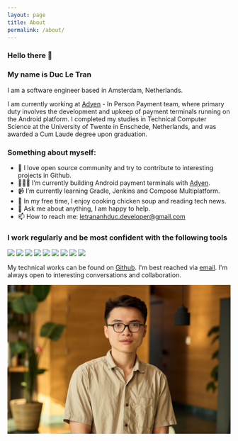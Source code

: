 ```yaml
---
layout: page
title: About
permalink: /about/
---
```


### Hello there 👋

### My name is Duc Le Tran

I am a software engineer based in Amsterdam, Netherlands.

 I am currently working at [Adyen](https://www.adyen.com/pos-payments) - In Person Payment team, where primary duty involves the development and upkeep of payment terminals running on the Android platform. I completed my studies in Technical Computer Science at the University of Twente in Enschede, Netherlands, and was awarded a Cum Laude degree upon graduation.

### Something about myself:
- 📖 I love open source community and try to contribute to interesting projects in Github.
- 👨🏽‍💻 I’m currently building Android payment terminals with [Adyen](https://www.adyen.com/).
- 📹 I’m currently learning Gradle, Jenkins and Compose Multiplatform.
- 🐔 In my free time, I enjoy cooking chicken soup and reading tech news.
- 💬 Ask me about anything, I am happy to help.
- 📫 How to reach me: letrananhduc.developer@gmail.com

### I work regularly and be most confident with the following tools
<code><img height="20" src="https://user-images.githubusercontent.com/36192582/96400250-73f71180-11fa-11eb-8beb-d30122ce657b.png"></code>
<code><img height="20" src="https://user-images.githubusercontent.com/36192582/96400255-76f20200-11fa-11eb-960d-49eae5382ed1.png"></code>
<code><img height="20" src="https://user-images.githubusercontent.com/36192582/96400256-78232f00-11fa-11eb-83b2-e37e62654e06.png"></code>
<code><img height="20" src="https://user-images.githubusercontent.com/36192582/96400259-78bbc580-11fa-11eb-82e8-612837c2e6f0.png"></code>
<code><img height="20" src="https://user-images.githubusercontent.com/36192582/96400261-79ecf280-11fa-11eb-8751-ea4f6eb72d65.png"></code>
<code><img height="20" src="https://user-images.githubusercontent.com/36192582/96400262-79ecf280-11fa-11eb-9d99-c2f1a019d2ac.jpg"></code>
<code><img height="20" src="https://user-images.githubusercontent.com/36192582/96400264-7a858900-11fa-11eb-9d2f-00e928be7285.jpg"></code>
<code><img height="20" src="https://user-images.githubusercontent.com/36192582/96400336-a6087380-11fa-11eb-86ce-587b9ff0940b.png"></code>
<code><img height="20" src="https://user-images.githubusercontent.com/36192582/96400414-d819d580-11fa-11eb-884b-ac28bd010da7.jpg"></code>

My technical works can be found on [Github](https://github.com/anhanh11001). I'm best reached via [email](letrananhduc.developer@gmail.com). I'm always open to interesting conversations and collaboration.

<center><img src="/assets/images/personal_profile_image.jpg"/> </center>